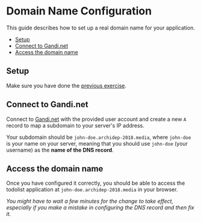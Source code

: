 # Domain Name Configuration

This guide describes how to set up a real domain name for your application.

<!-- START doctoc generated TOC please keep comment here to allow auto update -->
<!-- DON'T EDIT THIS SECTION, INSTEAD RE-RUN doctoc TO UPDATE -->


- [Setup](#setup)
- [Connect to Gandi.net](#connect-to-gandinet)
- [Access the domain name](#access-the-domain-name)

<!-- END doctoc generated TOC please keep comment here to allow auto update -->



## Setup

Make sure you have done the [previous exercise](systemd-deployment.md).



## Connect to Gandi.net

Connect to [Gandi.net](https://gandi.net) with the provided user account and create a new `A` record to map a subdomain to your server's IP address.

Your subdomain should be `john-doe.archidep-2018.media`, where `john-doe` is your name on your server,
meaning that you should use `john-doe` (your username) as the **name of the DNS record**.



## Access the domain name

Once you have configured it correctly, you should be able to access the todolist application at `john-doe.archidep-2018.media` in your browser.

*You might have to wait a few minutes for the change to take effect, especially if you make a mistake in configuring the DNS record and then fix it.*



[systemd]: https://en.wikipedia.org/wiki/Systemd
